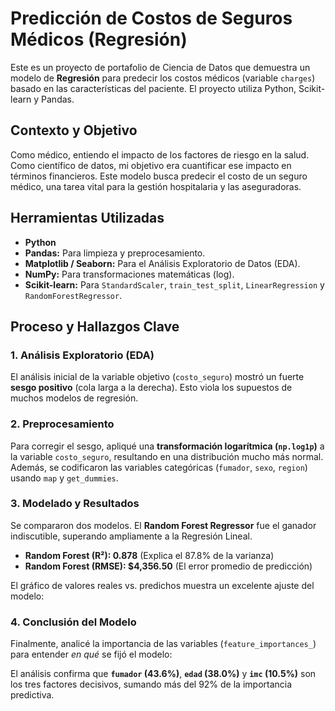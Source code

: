 # Predicción de Costos de Seguros Médicos (Regresión)

Este es un proyecto de portafolio de Ciencia de Datos que demuestra un modelo de **Regresión** para predecir los costos médicos (variable `charges`) basado en las características del paciente. El proyecto utiliza Python, Scikit-learn y Pandas.

## Contexto y Objetivo
Como médico, entiendo el impacto de los factores de riesgo en la salud. Como científico de datos, mi objetivo era cuantificar ese impacto en términos financieros. Este modelo busca predecir el costo de un seguro médico, una tarea vital para la gestión hospitalaria y las aseguradoras.

## Herramientas Utilizadas
* **Python**
* **Pandas:** Para limpieza y preprocesamiento.
* **Matplotlib / Seaborn:** Para el Análisis Exploratorio de Datos (EDA).
* **NumPy:** Para transformaciones matemáticas (log).
* **Scikit-learn:** Para `StandardScaler`, `train_test_split`, `LinearRegression` y `RandomForestRegressor`.

## Proceso y Hallazgos Clave

### 1. Análisis Exploratorio (EDA)
El análisis inicial de la variable objetivo (`costo_seguro`) mostró un fuerte **sesgo positivo** (cola larga a la derecha). Esto viola los supuestos de muchos modelos de regresión.


### 2. Preprocesamiento
Para corregir el sesgo, apliqué una **transformación logarítmica (`np.log1p`)** a la variable `costo_seguro`, resultando en una distribución mucho más normal. Además, se codificaron las variables categóricas (`fumador`, `sexo`, `region`) usando `map` y `get_dummies`.


### 3. Modelado y Resultados
Se compararon dos modelos. El **Random Forest Regressor** fue el ganador indiscutible, superando ampliamente a la Regresión Lineal.

* **Random Forest (R²): 0.878** (Explica el 87.8% de la varianza)
* **Random Forest (RMSE): $4,356.50** (El error promedio de predicción)

El gráfico de valores reales vs. predichos muestra un excelente ajuste del modelo:


### 4. Conclusión del Modelo
Finalmente, analicé la importancia de las variables (`feature_importances_`) para entender *en qué* se fijó el modelo:



El análisis confirma que **`fumador` (43.6%)**, **`edad` (38.0%)** y **`imc` (10.5%)** son los tres factores decisivos, sumando más del 92% de la importancia predictiva.
